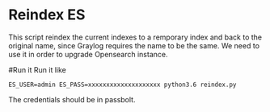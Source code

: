 # Reindex ES
This script reindex the current indexes to a remporary index and back to the original name, since Graylog requires the name to be the same. We need to use it in order to upgrade Opensearch instance.

#Run it
Run it like
```
ES_USER=admin ES_PASS=xxxxxxxxxxxxxxxxxxxx python3.6 reindex.py
```
The credentials should be in passbolt.
